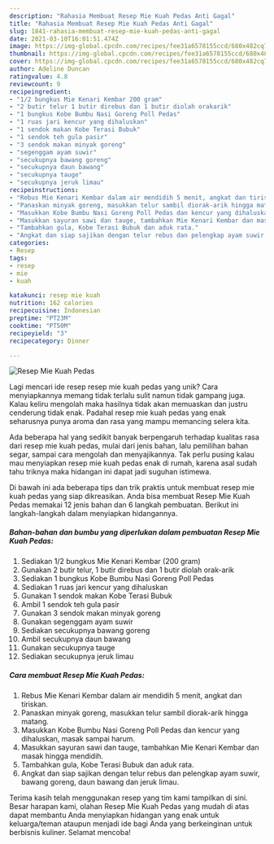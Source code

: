 ```yaml
---
description: "Rahasia Membuat Resep Mie Kuah Pedas Anti Gagal"
title: "Rahasia Membuat Resep Mie Kuah Pedas Anti Gagal"
slug: 1841-rahasia-membuat-resep-mie-kuah-pedas-anti-gagal
date: 2021-03-10T16:01:51.474Z
image: https://img-global.cpcdn.com/recipes/fee31a6578155ccd/680x482cq70/resep-mie-kuah-pedas-foto-resep-utama.jpg
thumbnail: https://img-global.cpcdn.com/recipes/fee31a6578155ccd/680x482cq70/resep-mie-kuah-pedas-foto-resep-utama.jpg
cover: https://img-global.cpcdn.com/recipes/fee31a6578155ccd/680x482cq70/resep-mie-kuah-pedas-foto-resep-utama.jpg
author: Adeline Duncan
ratingvalue: 4.8
reviewcount: 9
recipeingredient:
- "1/2 bungkus Mie Kenari Kembar 200 gram"
- "2 butir telur 1 butir direbus dan 1 butir diolah orakarik"
- "1 bungkus Kobe Bumbu Nasi Goreng Poll Pedas"
- "1 ruas jari kencur yang dihaluskan"
- "1 sendok makan Kobe Terasi Bubuk"
- "1 sendok teh gula pasir"
- "3 sendok makan minyak goreng"
- "segenggam ayam suwir"
- "secukupnya bawang goreng"
- "secukupnya daun bawang"
- "secukupnya tauge"
- "secukupnya jeruk limau"
recipeinstructions:
- "Rebus Mie Kenari Kembar dalam air mendidih 5 menit, angkat dan tiriskan."
- "Panaskan minyak goreng, masukkan telur sambil diorak-arik hingga matang."
- "Masukkan Kobe Bumbu Nasi Goreng Poll Pedas dan kencur yang dihaluskan, masak sampai harum."
- "Masukkan sayuran sawi dan tauge, tambahkan Mie Kenari Kembar dan masak hingga mendidih."
- "Tambahkan gula, Kobe Terasi Bubuk dan aduk rata."
- "Angkat dan siap sajikan dengan telur rebus dan pelengkap ayam suwir, bawang goreng, daun bawang dan jeruk limau."
categories:
- Resep
tags:
- resep
- mie
- kuah

katakunci: resep mie kuah 
nutrition: 162 calories
recipecuisine: Indonesian
preptime: "PT23M"
cooktime: "PT50M"
recipeyield: "3"
recipecategory: Dinner

---
```



![Resep Mie Kuah Pedas](https://img-global.cpcdn.com/recipes/fee31a6578155ccd/680x482cq70/resep-mie-kuah-pedas-foto-resep-utama.jpg)

Lagi mencari ide resep resep mie kuah pedas yang unik? Cara menyiapkannya memang tidak terlalu sulit namun tidak gampang juga. Kalau keliru mengolah maka hasilnya tidak akan memuaskan dan justru cenderung tidak enak. Padahal resep mie kuah pedas yang enak seharusnya punya aroma dan rasa yang mampu memancing selera kita.

Ada beberapa hal yang sedikit banyak berpengaruh terhadap kualitas rasa dari resep mie kuah pedas, mulai dari jenis bahan, lalu pemilihan bahan segar, sampai cara mengolah dan menyajikannya. Tak perlu pusing kalau mau menyiapkan resep mie kuah pedas enak di rumah, karena asal sudah tahu triknya maka hidangan ini dapat jadi suguhan istimewa.




Di bawah ini ada beberapa tips dan trik praktis untuk membuat resep mie kuah pedas yang siap dikreasikan. Anda bisa membuat Resep Mie Kuah Pedas memakai 12 jenis bahan dan 6 langkah pembuatan. Berikut ini langkah-langkah dalam menyiapkan hidangannya.

<!--inarticleads1-->

##### Bahan-bahan dan bumbu yang diperlukan dalam pembuatan Resep Mie Kuah Pedas:

1. Sediakan 1/2 bungkus Mie Kenari Kembar (200 gram)
1. Gunakan 2 butir telur, 1 butir direbus dan 1 butir diolah orak-arik
1. Sediakan 1 bungkus Kobe Bumbu Nasi Goreng Poll Pedas
1. Sediakan 1 ruas jari kencur yang dihaluskan
1. Gunakan 1 sendok makan Kobe Terasi Bubuk
1. Ambil 1 sendok teh gula pasir
1. Gunakan 3 sendok makan minyak goreng
1. Gunakan segenggam ayam suwir
1. Sediakan secukupnya bawang goreng
1. Ambil secukupnya daun bawang
1. Gunakan secukupnya tauge
1. Sediakan secukupnya jeruk limau




<!--inarticleads2-->

##### Cara membuat Resep Mie Kuah Pedas:

1. Rebus Mie Kenari Kembar dalam air mendidih 5 menit, angkat dan tiriskan.
1. Panaskan minyak goreng, masukkan telur sambil diorak-arik hingga matang.
1. Masukkan Kobe Bumbu Nasi Goreng Poll Pedas dan kencur yang dihaluskan, masak sampai harum.
1. Masukkan sayuran sawi dan tauge, tambahkan Mie Kenari Kembar dan masak hingga mendidih.
1. Tambahkan gula, Kobe Terasi Bubuk dan aduk rata.
1. Angkat dan siap sajikan dengan telur rebus dan pelengkap ayam suwir, bawang goreng, daun bawang dan jeruk limau.




Terima kasih telah menggunakan resep yang tim kami tampilkan di sini. Besar harapan kami, olahan Resep Mie Kuah Pedas yang mudah di atas dapat membantu Anda menyiapkan hidangan yang enak untuk keluarga/teman ataupun menjadi ide bagi Anda yang berkeinginan untuk berbisnis kuliner. Selamat mencoba!
